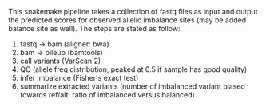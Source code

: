 This snakemake pipeline takes a collection of fastq files as input and output the predicted scores for observed
allelic imbalance sites (may be added balance site as well). The steps are stated as follow:

1. fastq -> bam (aligner: bwa)
2. bam -> pileup (bamtools)
3. call variants (VarScan 2)
4. QC (allele freq distribution, peaked at 0.5 if sample has good quality)
5. infer imbalance (Fisher's exact test)
6. summarize extracted variants (number of imbalanced variant biased towards ref/alt; ratio of imbalanced versus balanced)
